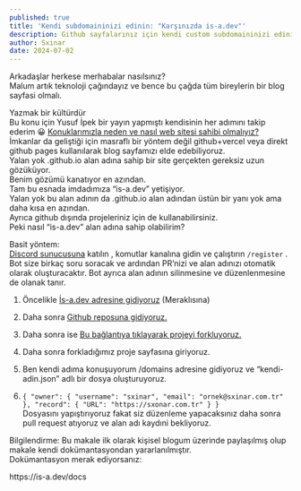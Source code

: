 ```yaml
---
published: true
title: 'Kendi subdomaininizi edinin: "Karşınızda is-a.dev"'
description: Github sayfalarınız için kendi custom subdomaininizi edinin.
author: Sxinar
date: 2024-07-02
---
```

Arkadaşlar herkese merhabalar nasılsınız?  
Malum artık teknoloji çağındayız ve bence bu çağda tüm bireylerin bir blog sayfasi olmalı.

Yazmak bir kültürdür  
Bu konu için Yusuf İpek bir yayın yapmıştı kendisinin her adımını takip ederim :grinning: [Konuklarımızla neden ve nasıl web sitesi sahibi olmalıyız?](https://www.youtube.com/live/ZVUIxt5lYaQ?si=HxpOzObMXb2LYuMh)  
İmkanlar da geliştiği için masraflı bir yöntem değil github+vercel veya direkt github pages kullanılarak blog sayfamızı elde edebiliyoruz.  
Yalan yok .github.io alan adına sahip bir site gerçekten gereksiz uzun gözüküyor.  
Benim gözümü kanatıyor en azından.  
Tam bu esnada imdadımıza “is-a.dev” yetişiyor.  
Yalan yok bu alan adının da .github.io alan adından üstün bir yanı yok ama daha kısa en azından.  
Ayrıca github dışında projeleriniz için de kullanabilirsiniz.  
Peki nasıl “is-a.dev” alan adına sahip olabilirim?

<p style="text-align: start">Basit yöntem:<br><a rel="noopener nofollow ugc" href="https://discord.gg/is-a-dev-830872854677422150">Discord sunucusuna</a> katılın , komutlar kanalına gidin ve çalıştırın <code>/register</code> . Bot size birkaç soru soracak ve ardından PR’nizi ve alan adınızı otomatik olarak oluşturacaktır. Bot ayrıca alan adının silinmesine ve düzenlenmesine de olanak tanır.</p>

1.  Öncelikle [İs-a.dev adresine gidiyoruz](https://is-a.dev/) (Meraklısına)
    
2.  Daha sonra [Github reposuna gidiyoruz.](https://github.com/is-a-dev/register)
    
3.  Daha sonra ise [Bu bağlantıya tıklayarak projeyi forkluyoruz.](https://github.com/is-a-dev/register/fork)
    
4.  Daha sonra forkladığımız proje sayfasına giriyoruz.
    
5.  Ben kendi adıma konuşuyorum /domains adresine gidiyoruz ve “kendi-adin.json” adlı bir dosya oluşturuyoruz.
    
6.  `{ "owner": { "username": "sxinar", "email": "ornek@sxinar.com.tr" }, "record": { "URL": "https://sxonar.com.tr" } }`  
    Dosyasını yapıştırıyoruz fakat siz düzenleme yapacaksınız daha sonra pull request atıyoruz ve alan adı kaydıni bekliyoruz.
    

<p style="text-align: start">Bilgilendirme: Bu makale ilk olarak kişisel blogum üzerinde paylaşılmış olup makale kendi dokümantasyondan yararlanılmıştır.<br>Dokümantasyon merak ediyorsanız:</p><p style="text-align: start">https://is-a.dev/docs</p>
